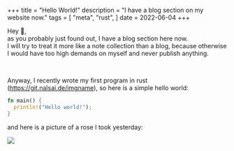 +++
title = "Hello World!"
description = "I have a blog section on my website now."
tags = [
    "meta",
    "rust",
]
date = 2022-06-04
+++

Hey 👋,  
as you probably just found out, I have a blog section here now.  
I will try to treat it more like a note collection than a blog, because otherwise I would have too high demands on myself and never publish anything.

 

Anyway, I recently wrote my first program in rust (<https://git.nalsai.de/imgname>), so here is a simple hello world:

```rust
fn main() {
  println!("Hello world!");
}
```

and here is a picture of a rose I took yesterday:

![](https://lh3.googleusercontent.com/pw/AM-JKLW5VYXqTtb2YlOJ7K31kxnVFvwxuUzdoQ1AJSr2aEzD_tSYT5kXRv4nKzvw6_S_G_3EB3i4iZ-xVmxkjWUIAKp0vOt5b66cN4LtImsIpmbGOTuGeMIvWDWmhz5QKJBtVqqyVEcnDelyYqXu5FFOgYP8qg=w1050-h700-no?authuser=0)
